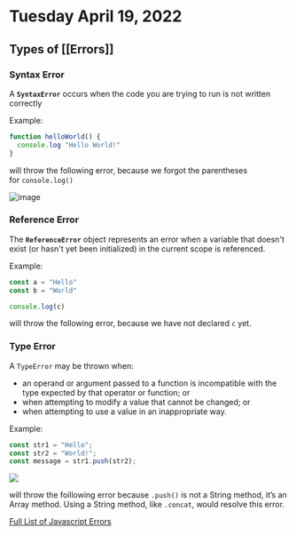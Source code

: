 # Tuesday April 19, 2022
##  Types of [[Errors]]

### Syntax Error
A **`SyntaxError`** occurs when the code you are trying to run is not written correctly

Example:
```js
function helloWorld() {
  console.log "Hello World!"
}
```

will throw the following error, because we forgot the parentheses for `console.log()`

![image](https://cdn.statically.io/gh/TheOdinProject/curriculum/284f0cdc998be7e4751e29e8458323ad5d320303/foundations/javascript_basics/understanding_errors/imgs/02.png)


### Reference Error
The **`ReferenceError`** object represents an error when a variable that doesn't exist (or hasn't yet been initialized) in the current scope is referenced.

Example:
```js
const a = "Hello"
const b = "World"

console.log(c)
```

will throw the following error, because we have not declared `c` yet.


### Type Error
A `TypeError` may be thrown when:

- an operand or argument passed to a function is incompatible with the type expected by that operator or function; or
- when attempting to modify a value that cannot be changed; or
- when attempting to use a value in an inappropriate way.

Example:
```js
const str1 = "Hello";
const str2 = "World!";
const message = str1.push(str2);
```

![](https://cdn.statically.io/gh/TheOdinProject/curriculum/284f0cdc998be7e4751e29e8458323ad5d320303/foundations/javascript_basics/understanding_errors/imgs/03.png)

will throw the foillowing error because `.push()` is not a String method, it’s an Array method.  Using a String method, like `.concat`, would resolve this error.  

[Full List of Javascript Errors](https://developer.mozilla.org/en-US/docs/Web/JavaScript/Reference/Errors)

